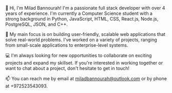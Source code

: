 👋 Hi, I'm Milad Bannourah! I'm a passionate full stack developer with over 4 years of experience. I'm currently a Computer Science student with a strong background in Python, JavaScript, HTML, CSS, React.js, Node.js, PostgreSQL, JSON, and C++.

🔭 My main focus is on building user-friendly, scalable web applications that solve real-world problems. I've worked on a variety of projects, ranging from small-scale applications to enterprise-level systems.

💻 I'm always looking for new opportunities to collaborate on exciting projects and expand my skillset. If you're interested in working together or want to chat about a project, don't hesitate to get in touch!

📫 You can reach me by email at miladbannourah@outlook.com or by phone at +972523543093.



<!---
miladBann/miladBann is a ✨ special ✨ repository because its `README.md` (this file) appears on your GitHub profile.
You can click the Preview link to take a look at your changes.
--->
